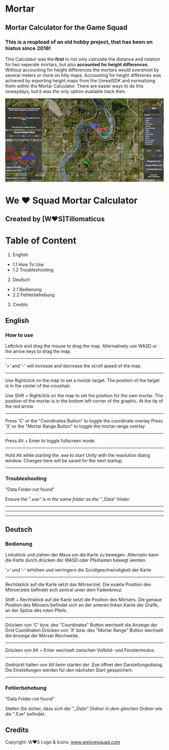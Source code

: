 # Mortar
## Mortar Calculator for the Game Squad

###  This is a reupload of an old hobby project, that has been on **hiatus** since **2018**!

This Calculator was the **first** to not only calculate the distance and rotation for two seperate mortars, but also **accounted for height differences**. 
Without accounting for height differences the mortars would overshoot by several meters or more on hilly maps. 
Accounting for height differenes was achieved by exporting height maps from the UnrealSDK and normalizing them within the Mortar Calculator. 
There are easier ways to do this nowaydays, but it was the only option available back then.

![Screenshot 1](https://github.com/Tillomaticus/Mortar/blob/main/Preview.PNG)


# We ♥ Squad Mortar Calculator						
										
## Created by [W♥S]Tillomaticus					


# Table of Content

1. English
- 1.1 How To Use
- 1.2 Troubleshooting

2. Deutsch
- 2.1 Bedienung
- 2.2 Fehlerbehebung

3. Credits


## English 					

### How to use

Leftclick and drag the mouse to drag the map.
Alternatively use WASD or the arrow keys to drag the map.

****************************************************************************************

'+' and '-' will increase and decrease the scroll speed of the map.

****************************************************************************************

Use Rightclick on the map to set a mortar target.
The position of the target is in the center of the crosshair.

Use Shift + Rightclick on the map to set the position for the own mortar.
The position of the mortar is in the bottom left corner of the graphic. 
At the tip of the red arrow.


****************************************************************************************

Press 'C' or the "Coordinates Button" to toggle the coordinate overlay
Press 'X' or the "Mortar Range Button" to toggle the mortar range overlay

****************************************************************************************

Press Alt + Enter to toggle fullscreen mode.

****************************************************************************************

Hold Alt while starting the .exe to start Unity with the resolution dialog window. 
Changes here will be saved for the next startup.

****************************************************************************************


### Troubleshooting

	    
"Data Folder not found"

Ensure the "*.exe" is in the same folder as the "*_Data" folder.



****************************************************************************************
****************************************************************************************
****************************************************************************************




## Deutsch

### Bedienung

Linksklick und ziehen der Maus um die Karte zu bewegen.
Alternativ kann die Karte durch drücken der WASD oder Pfeiltasten bewegt werden.

'+' und '-' erhöhen und verringern die Scrollgeschwindigkeit der Karte

****************************************************************************************

Rechtsklick auf die Karte setzt das Mörserziel.
Die exakte Position des Mörserziels befindet sich zentral unter dem Fadenkreuz.

Shift + Rechtsklick auf die Karte setzt die Position des Mörsers.
Die genaue Position des Mörsers befindet sich an der unteren linken Kante der Grafik, 
an der Spitze des roten Pfeils.

****************************************************************************************

Drücken von 'C' bzw. des "Coordinates" Button wechselt die Anzeige der Grid Coordinaten
Drücken von 'X' bzw. des "Mortar Range" Button wechselt die Anzeige der Mörser Reichweite.

****************************************************************************************

Drücken von Alt + Enter wechselt zwischen Vollbild- und Fenstermodus.

****************************************************************************************

Gedrückt halten von Alt beim starten der .Exe öffnet den Darstellungsdialog. Die Einstellungen werden für den nächsten Start gespeichert.

****************************************************************************************


### Fehlerbehebung

	    
"Data Folder not found"

Stellen Sie sicher, dass sich der "*_Data" Ordner in dem gleichen Ordner wie die "*.Exe" befindet.


## Credits


Copyright:
W♥S Logo & Icons: www.welovesquad.com
